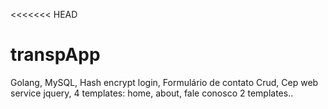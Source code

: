 <<<<<<< HEAD
# transpApp
Golang, MySQL, Hash encrypt login, Formulário de contato Crud, Cep web service jquery, 4 templates: home, about, fale conosco 2 templates..
